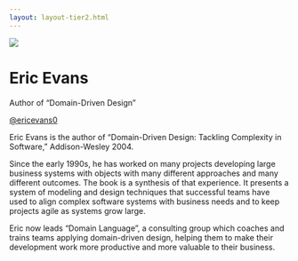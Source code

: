 ```yaml
---
layout: layout-tier2.html
---
```

<div class="container section featured-speaker">
    <div class="row">
      <div class="col-xs-12 col-sm-2 img-container">
        <img class="speaker-page-img" src="../img/speakers/Eric-Evans-ON.png" />
        </div>
      <div class="col-xs-12 col-sm-10 copy-container">
        <h1 class="speaker-header">Eric Evans</h1>
        <span class="speaker-subtitle">Author of “Domain-Driven Design”</span>
        <p><a class="speaker-handle" href="https://twitter.com/ericevans0" target="_blank">@ericevans0</a></p>
        <p></p>
        <p>Eric Evans is the author of “Domain-Driven Design: Tackling Complexity in Software,” Addison-Wesley 2004.</p>
        <p>Since the early 1990s, he has worked on many projects developing large business systems with objects with many different approaches and many different outcomes. The book is a synthesis of that experience. It presents a system of modeling and design techniques that successful teams have used to align complex software systems with business needs and to keep projects agile as systems grow large.</p>
        <p>Eric now leads “Domain Language”, a consulting group which coaches and trains teams applying domain-driven design, helping them to make their development work more productive and more valuable to their business.</p>
      </div>
    </div>
  </div>  